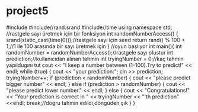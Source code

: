 # project5
#include<iostream>
#include<cstdlib>//rand.srand
#include<ctime>//time
using namespace std;
//rastgele sayı üretmek için bir fonksiyon
int randomNumberAccess() {
	srand(static_cast<unsigned int>(time(0)));//rastgele sayı için seed
	return rand() % 100 + 1;//1 ile 100 arasında bir sayı üretmek için
}
//oyun başlıyor
int main(){
	int randomNumber = randomNumberAccess();//rastgele sayı olustur
	int prediction;//kullanıcıdan alınan tahmin
	int tryingNumber = 0;//kaç tahmin yapıldugını tut
	cout << "I keep a number between (1-100).Try to predict!" << endl;
	while (true) {
		cout << "your prediction:";
		cin >> prediction;
		tryingNumber++;
		if (prediction < randomNumber) {
			cout << "please predict bigger number" << endl;
		}
		else if (prediction > randomNumber) {
			cout << "please predict lower number." << endl;
		}
		else {
			cout << "Congratulations!" << "Your prediction is correct in " << tryingNumber << "'th prediction"<<endl;
			break;//dogru tahmin edildi,döngüden çık
		}
	}

